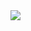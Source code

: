 <img src="https://fustyles.github.io/BlocklyResearch/Flydown/fuFieldsFilter2Levels_20220830/img/fuFieldsFilter2Levels.png">
